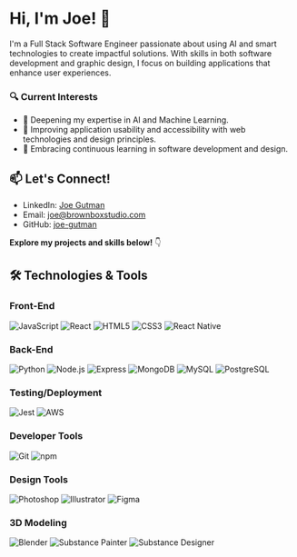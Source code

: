 # Hi, I'm Joe! 👋

I'm a Full Stack Software Engineer passionate about using AI and smart technologies to create impactful solutions. With skills in both software development and graphic design, I focus on building applications that enhance user experiences.

### 🔍 Current Interests
- 🌱 Deepening my expertise in AI and Machine Learning.
- 🚀 Improving application usability and accessibility with web technologies and design principles.
- 📖 Embracing continuous learning in software development and design.

## 📫 Let's Connect!
- LinkedIn: [Joe Gutman](https://www.linkedin.com/in/joe-gutman/)
- Email: [joe@brownboxstudio.com](mailto:joe@brownboxstudio.com)
- GitHub: [joe-gutman](https://github.com/joe-gutman)

**Explore my projects and skills below!** 👇

## 🛠 Technologies & Tools
### Front-End
![JavaScript](https://img.shields.io/badge/-JavaScript-F7DF1E?style=flat-square&logo=javascript&logoColor=black) ![React](https://img.shields.io/badge/-React-61DAFB?style=flat-square&logo=react&logoColor=black) ![HTML5](https://img.shields.io/badge/-HTML5-E34F26?style=flat-square&logo=html5&logoColor=white) ![CSS3](https://img.shields.io/badge/-CSS3-1572B6?style=flat-square&logo=css3&logoColor=white) ![React Native](https://img.shields.io/badge/-React_Native-61DAFB?style=flat-square&logo=react&logoColor=black)

### Back-End
![Python](https://img.shields.io/badge/Python-3776AB?style=flat-square&logo=python&logoColor=white) ![Node.js](https://img.shields.io/badge/-Node.js-339933?style=flat-square&logo=node.js&logoColor=white) ![Express](https://img.shields.io/badge/-Express-000000?style=flat-square&logo=express&logoColor=white) ![MongoDB](https://img.shields.io/badge/-MongoDB-47A248?style=flat-square&logo=mongodb&logoColor=white) ![MySQL](https://img.shields.io/badge/-MySQL-4479A1?style=flat-square&logo=mysql&logoColor=white) ![PostgreSQL](https://img.shields.io/badge/-PostgreSQL-336791?style=flat-square&logo=postgresql&logoColor=white)

### Testing/Deployment
![Jest](https://img.shields.io/badge/-Jest-C21325?style=flat-square&logo=jest&logoColor=white) ![AWS](https://img.shields.io/badge/-AWS_EC2-232F3E?style=flat-square&logo=amazon-aws&logoColor=white)

### Developer Tools
![Git](https://img.shields.io/badge/-Git-F05032?style=flat-square&logo=git&logoColor=white) ![npm](https://img.shields.io/badge/-npm-CB3837?style=flat-square&logo=npm&logoColor=white)

### Design Tools
![Photoshop](https://img.shields.io/badge/-Photoshop-31A8FF?style=flat-square&logo=adobe-photoshop&logoColor=white) ![Illustrator](https://img.shields.io/badge/-Illustrator-FF9A00?style=flat-square&logo=adobe-illustrator&logoColor=white) ![Figma](https://img.shields.io/badge/-Figma-F24E1E?style=flat-square&logo=figma&logoColor=white)

### 3D Modeling
![Blender](https://img.shields.io/badge/-Blender-F5792A?style=flat-square&logo=blender&logoColor=white) ![Substance Painter](https://img.shields.io/badge/-Substance_Painter-68A163?style=flat-square&logo=substance-painter&logoColor=white) ![Substance Designer](https://img.shields.io/badge/-Substance_Designer-A08080?style=flat-square&logo=substance-designer&logoColor=white)
